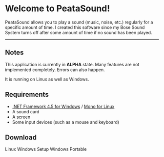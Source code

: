 Welcome to PeataSound!
===================


PeataSound allows you to play a sound (music, noise, etc.) regularly for a specific amount of time.
I created this software since my Bose Sound System turns off after some amount of time if no sound has been played. 

----------



Notes
-------------

This application is currently in **ALPHA** state. Many features are not implemented completely. Errors can also happen.

It is running on Linux as well as Windows.

Requirements
-------------

 - [.NET Framework 4.5 for Windows](http://www.microsoft.com/en-us/download/details.aspx?id=30653) / [Mono for Linux](www.mono-project.com/docs/getting-started/install/linux/)
 - A sound card
 - A screen
 - Some input devices (such as  a mouse and keyboard)

Download
-------------
Linux
Windows Setup
Windows Portable